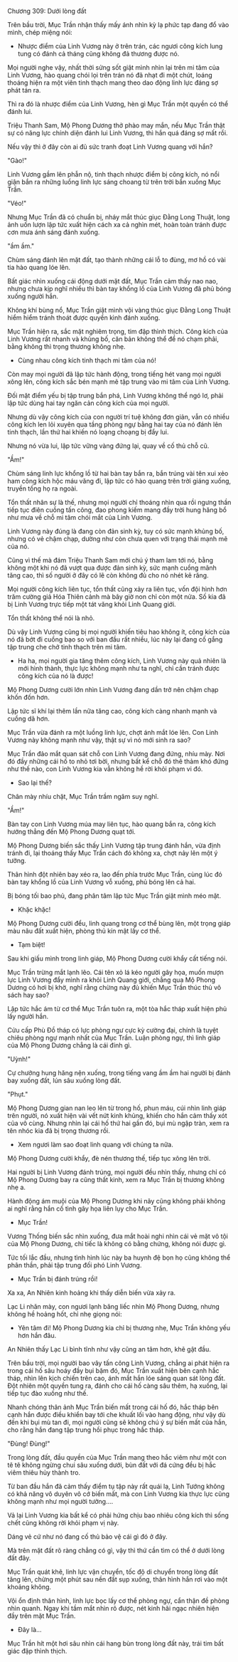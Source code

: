




Chương 309: Dưới lòng đất


Trên bầu trời, Mục Trần nhận thấy mấy ánh nhìn kỳ lạ phức tạp đang đổ vào mình, chép miệng nói:

- Nhược điểm của Linh Vương này ở trên trán, các ngươi công kích lung tung có đánh cả tháng cũng không đả thương được nó.

Mọi người nghe vậy, nhất thời sửng sốt giật mình nhìn lại trên mi tâm của Linh Vương, hào quang chói lọi trên trán nó đã nhạt đi một chút, loáng thoáng hiện ra một viên tinh thạch mang theo dao động linh lực đáng sợ phát tán ra.

Thì ra đó là nhược điểm của Linh Vương, hèn gì Mục Trần một quyền có thể đánh lui.

Triệu Thanh Sam, Mộ Phong Dương thở phào may mắn, nếu Mục Trần thật sự có năng lực chính diện đánh lui Linh Vương, thì hắn quá đáng sợ mất rồi.

Nếu vậy thì ở đây còn ai đủ sức tranh đoạt Linh Vương quang với hắn?

"Gào!"

Linh Vương gầm lên phẫn nộ, tinh thạch nhược điểm bị công kích, nó nổi giận bắn ra những luồng linh lực sáng choang từ trên trời bắn xuống Mục Trần.

"Véo!"

Nhưng Mục Trần đã có chuẩn bị, nháy mắt thúc giục Đằng Long Thuật, long ảnh uốn lượn lập tức xuất hiện cách xa cả nghìn mét, hoàn toàn tránh được cơn mưa ánh sáng đánh xuống.

"ầm ầm."

Chùm sáng đánh lên mặt đất, tạo thành những cái lỗ to đùng, mơ hồ có vài tia hào quang lóe lên.

Bất giác nhìn xuống cái động dưới mặt đất, Mục Trần cảm thấy nao nao, nhưng chưa kịp nghĩ nhiều thì bàn tay khổng lồ của Linh Vương đã phủ bóng xuống người hắn.

Không khí bùng nổ, Mục Trần giật mình vội vàng thúc giục Đằng Long Thuật hiểm hiểm tránh thoát được quyền kình đánh xuống.

Mục Trần hiện ra, sắc mặt nghiêm trọng, tim đập thình thịch. Công kích của Linh Vương rất nhanh và khủng bố, căn bản không thể để nó chạm phải, bằng không thì trọng thương không nhẹ.

- Cùng nhau công kích tinh thạch mi tâm của nó!

Còn may mọi người đã lập tức hành động, trong tiếng hét vang mọi người xông lên, công kích sắc bén mạnh mẽ tập trung vào mi tâm của Linh Vương.

Đối mặt điểm yếu bị tập trung bắn phá, Linh Vương không thể ngó lơ, phải lập tức dùng hai tay ngăn cản công kích của mọi người.

Nhưng dù vậy công kích của con người trí tuệ không đơn giản, vẫn có nhiều công kích len lỏi xuyên qua tầng phòng ngự bằng hai tay của nó đánh lên tinh thạch, lần thứ hai khiến nó loạng choạng bị đẩy lui.

Nhưng nó vừa lui, lập tức vững vàng đứng lại, quay về cố thủ chỗ cũ.

"Ầm!"

Chùm sáng linh lực khổng lồ từ hai bàn tay bắn ra, bắn trúng vài tên xui xẻo ham công kích hộc máu văng đi, lập tức có hào quang trên trời giáng xuống, truyền tống họ ra ngoài.

Tổn thất nhân sự là thế, nhưng mọi người chỉ thoáng nhìn qua rồi ngưng thần tiếp tục điên cuồng tấn công, đao phong kiếm mang đầy trời hung hăng bổ như mưa về chỗ mi tâm chói mắt của Linh Vương.

Linh Vương này đúng là đang còn đản sinh kỳ, tuy có sức mạnh khủng bố, nhưng có vẻ chậm chạp, dường như còn chưa quen với trạng thái mạnh mẽ của nó.

Cũng vì thế mà đám Triệu Thanh Sam mới chú ý tham lam tới nó, bằng không một khi nó đã vượt qua được đản sinh kỳ, sức mạnh cuồng mãnh tăng cao, thì số người ở đây có lẽ còn không đủ cho nó nhét kẽ răng.

Mọi người công kích liên tục, tổn thất cũng xảy ra liên tục, vốn đội hình hơn trăm cường giả Hóa Thiên cảnh mà bây giờ non chỉ còn một nửa. Số kia đã bị Linh Vương trực tiếp một tát văng khỏi Linh Quang giới.

Tổn thất không thể nói là nhỏ.

Dù vậy Linh Vương cũng bị mọi người khiến tiêu hao không ít, công kích của nó đã bớt đi cuồng bạo so với ban đầu rất nhiều, lúc này lại đang cố gắng tập trung che chở tinh thạch trên mi tâm.

- Ha ha, mọi người gia tăng thêm công kích, Linh Vương này quả nhiên là mới hình thành, thực lực không mạnh như ta nghĩ, chỉ cần tránh được công kích của nó là được!

Mộ Phong Dương cười lớn nhìn Linh Vương đang dần trở nên chậm chạp khốn đốn hơn.

Lập tức sĩ khí lại thêm lần nữa tăng cao, công kích càng nhanh mạnh và cuồng dã hơn.

Mục Trần vừa đánh ra một luồng linh lực, chợt ánh mắt lóe lên. Con Linh Vương này không mạnh như vậy, thật sự vì nó mới sinh ra sao?

Mục Trần đảo mắt quan sát chỗ con Linh Vương đang đứng, nhíu mày. Nơi đó đầy những cái hố to nhỏ tơi bời, nhưng bất kể chỗ đó thê thảm khó đứng như thế nào, con Linh Vương kia vẫn không hề rời khỏi phạm vi đó.

- Sao lại thế?

Chân mày nhíu chặt, Mục Trần trầm ngâm suy nghĩ.

"Ầm!"

Bàn tay con Linh Vương múa may liên tục, hào quang bắn ra, công kích hướng thẳng đến Mộ Phong Dương quạt tới.

Mộ Phong Dương biến sắc thấy Linh Vương tập trung đánh hắn, vừa định tránh đi, lại thoáng thấy Mục Trần cách đó không xa, chợt nảy lên một ý tưởng.

Thân hình đột nhiên bay xéo ra, lao đến phía trước Mục Trần, cùng lúc đó bàn tay khổng lồ của Linh Vương vỗ xuống, phủ bóng lên cả hai.

Bị bóng tối bao phủ, đang phân tâm lập tức Mục Trần giật mình méo mặt.

- Khặc khặc!

Mộ Phong Dương cười đểu, linh quang trong cơ thể bùng lên, một trọng giáp màu nâu đất xuất hiện, phòng thủ kín mật lấy cơ thể.

- Tạm biệt!

Sau khi giấu mình trong linh giáp, Mộ Phong Dương cười khẩy cất tiếng nói.

Mục Trần trừng mắt lạnh lẽo. Cái tên xỏ lá kéo người gây họa, muốn mượn lực Linh Vương đẩy mình ra khỏi Linh Quang giới, chẳng qua Mộ Phong Dương có hơi bị khờ, nghĩ rằng chừng này đủ khiến Mục Trần thúc thủ vô sách hay sao?

Lập tức hắc ám từ cơ thể Mục Trần tuôn ra, một tòa hắc tháp xuất hiện phủ lấy người hắn.

Cửu cấp Phù Đồ tháp có lực phòng ngư cực kỳ cường đại, chính là tuyệt chiêu phòng ngự mạnh nhất của Mục Trần. Luận phòng ngự, thì linh giáp của Mộ Phong Dương chẳng là cái đinh gì.

"Uỳnh!"

Cự chưởng hung hăng nện xuống, trong tiếng vang ầm ầm hai người bị đánh bay xuống đất, lún sâu xuống lòng đất.

"Phụt."

Mộ Phong Dương gian nan leo lên từ trong hố, phun máu, cúi nhìn linh giáp trên người, nó xuất hiện vài vết nứt kinh khủng, khiến cho hắn cảm thấy xót của vô cùng. Nhưng nhìn lại cái hố thứ hai gần đó, bụi mù ngập tràn, xem ra tên nhóc kia đã bị trọng thương rồi.

- Xem ngươi làm sao đoạt linh quang với chúng ta nữa.

Mộ Phong Dương cười khẩy, đè nén thương thế, tiếp tục xông lên trời.

Hai người bị Linh Vương đánh trúng, mọi người đều nhìn thấy, nhưng chỉ có Mộ Phong Dương bay ra cũng thất kinh, xem ra Mục Trần bị thương không nhẹ a.

Hành động ám muội của Mộ Phong Dương khi nãy cũng không phải không ai nghĩ rằng hắn cố tình gây họa liên lụy cho Mục Trần.

- Mục Trần!

Vương Thống biến sắc nhìn xuống, đưa mắt hoài nghi nhìn cái vẻ mặt vô tội của Mộ Phong Dương, chỉ tiếc là không có bằng chứng, không nói được gì.

Tức tối lắc đầu, nhưng tình hình lúc này ba huynh đệ bọn họ cũng không thể phân thần, phải tập trung đối phó Linh Vương.

- Mục Trần bị đánh trúng rồi!

Xa xa, An Nhiên kinh hoảng khi thấy diễn biến vừa xảy ra.

Lạc Li nhăn mày, con ngươi lạnh băng liếc nhìn Mộ Phong Dương, nhưng không hề hoảng hốt, chỉ nhẹ giọng nói:

- Yên tâm đi! Mộ Phong Dương kia chỉ bị thương nhẹ, Mục Trần không yếu hơn hắn đâu.

An Nhiên thấy Lạc Li bình tĩnh như vậy cũng an tâm hơn, khẽ gật đầu.

Trên bầu trời, mọi người bao vây tấn công Linh Vương, chẳng ai phát hiện ra trong cái hố sâu hoáy đầy bụi bặm đó, Mục Trần xuất hiện bên cạnh hắc tháp, nhìn lên kịch chiến trên cao, ánh mắt hắn lóe sáng quan sát lòng đất. Đột nhiên một quyền tung ra, đánh cho cái hố càng sâu thêm, hạ xuống, lại tiếp tục đào xuống như thế.

Nhanh chóng thân ảnh Mục Trần biến mất trong cái hố đó, hắc tháp bên cạnh hắn được điều khiển bay tới che khuất lối vào hang động, như vậy dù đến khi bụi mù tan đi, mọi người cũng sẽ không chú ý sự biến mất của hắn, cho rằng hắn đang tập trung hồi phục trong hắc tháp.

"Đùng! Đùng!"

Trong lòng đất, đầu quyền của Mục Trần mang theo hắc viêm như một con tê tê không ngừng chui sâu xuống dưới, bùn đất với đá cứng đều bị hắc viêm thiêu hủy thành tro.

Từ ban đầu hắn đã cảm thấy điểm tụ tập này rất quái lạ, Linh Tướng không có khả năng vô duyên vô cớ biến mất, mà con Linh Vương kia thực lực cũng không mạnh như mọi người tưởng....

Vả lại Linh Vương kia bất kể có phải hứng chịu bao nhiêu công kích thì sống chết cũng không rời khỏi phạm vị này.

Dáng vẻ cứ như nó đang cố thủ bảo vệ cái gì đó ở đây.

Mà trên mặt đất rõ ràng chẳng có gì, vậy thì thứ cần tìm có thể ở dưới lòng đất đây.

Mục Trần quát khẽ, linh lực vận chuyển, tốc độ di chuyển trong lòng đất tăng lên, chừng một phút sau nền đất sụp xuống, thân hình hắn rơi vào một khoảng không.

Vội ổn định thân hình, linh lực bọc lấy cơ thể phòng ngự, cẩn thận đề phòng nhìn quanh. Ngay khi tầm mắt nhìn rõ được, nét kinh hãi ngạc nhiên hiện đầy trên mặt Mục Trần.

- Đây là...

Mục Trần hít một hơi sâu nhìn cái hang bùn trong lòng đất này, trái tim bất giác đập thình thịch.




